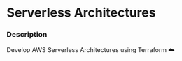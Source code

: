 # Serverless Architectures
<h3>Description</h3>
Develop AWS Serverless Architectures using Terraform ☁️
